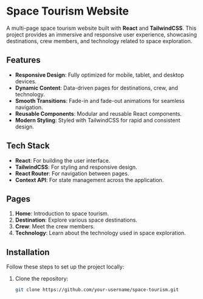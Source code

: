 # Space Tourism Website

A multi-page space tourism website built with **React** and **TailwindCSS**. This project provides an immersive and responsive user experience, showcasing destinations, crew members, and technology related to space exploration.

## Features

- **Responsive Design**: Fully optimized for mobile, tablet, and desktop devices.
- **Dynamic Content**: Data-driven pages for destinations, crew, and technology.
- **Smooth Transitions**: Fade-in and fade-out animations for seamless navigation.
- **Reusable Components**: Modular and reusable React components.
- **Modern Styling**: Styled with TailwindCSS for rapid and consistent design.

## Tech Stack

- **React**: For building the user interface.
- **TailwindCSS**: For styling and responsive design.
- **React Router**: For navigation between pages.
- **Context API**: For state management across the application.

## Pages

1. **Home**: Introduction to space tourism.
2. **Destination**: Explore various space destinations.
3. **Crew**: Meet the crew members.
4. **Technology**: Learn about the technology used in space exploration.

## Installation

Follow these steps to set up the project locally:

1. Clone the repository:
   ```bash
   git clone https://github.com/your-username/space-tourism.git
   ```
